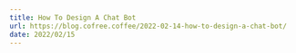 ```yaml
---
title: How To Design A Chat Bot
url: https://blog.cofree.coffee/2022-02-14-how-to-design-a-chat-bot/
date: 2022/02/15
---
```

